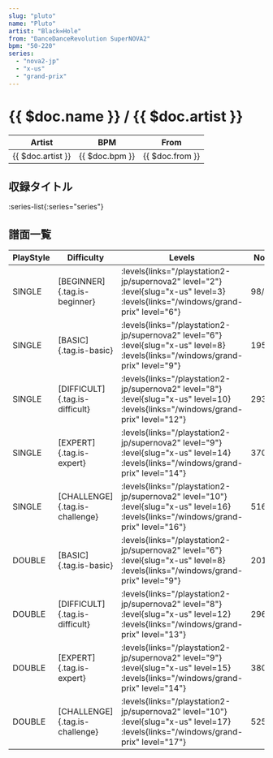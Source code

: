 ```yaml
---
slug: "pluto"
name: "Pluto"
artist: "Black∞Hole"
from: "DanceDanceRevolution SuperNOVA2"
bpm: "50-220"
series:
  - "nova2-jp"
  - "x-us"
  - "grand-prix"
---
```


# {{ $doc.name }} / {{ $doc.artist }}

|Artist|BPM|From|
|------|---|----|
|{{ $doc.artist }}|{{ $doc.bpm }}|{{ $doc.from }}|

## 収録タイトル

:series-list{:series="series"}

## 譜面一覧

|PlayStyle|Difficulty|Levels|Notes|Movie|
|---------|----------|------|-----|-----|
|SINGLE|[BEGINNER]{.tag.is-beginner}| :levels{links="/playstation2-jp/supernova2" level="2"} :level{slug="x-us" level=3}  :levels{links="/windows/grand-prix" level="6"}|98/0||
|SINGLE|[BASIC]{.tag.is-basic}| :levels{links="/playstation2-jp/supernova2" level="6"} :level{slug="x-us" level=8}  :levels{links="/windows/grand-prix" level="9"}|195/2||
|SINGLE|[DIFFICULT]{.tag.is-difficult}| :levels{links="/playstation2-jp/supernova2" level="8"} :level{slug="x-us" level=10}  :levels{links="/windows/grand-prix" level="12"}|293/17||
|SINGLE|[EXPERT]{.tag.is-expert}| :levels{links="/playstation2-jp/supernova2" level="9"} :level{slug="x-us" level=14}  :levels{links="/windows/grand-prix" level="14"}|370/10||
|SINGLE|[CHALLENGE]{.tag.is-challenge}| :levels{links="/playstation2-jp/supernova2" level="10"} :level{slug="x-us" level=16}  :levels{links="/windows/grand-prix" level="16"}|516/10||
|DOUBLE|[BASIC]{.tag.is-basic}| :levels{links="/playstation2-jp/supernova2" level="6"} :level{slug="x-us" level=8}  :levels{links="/windows/grand-prix" level="9"}|201/2||
|DOUBLE|[DIFFICULT]{.tag.is-difficult}| :levels{links="/playstation2-jp/supernova2" level="8"} :level{slug="x-us" level=12}  :levels{links="/windows/grand-prix" level="13"}|296/2||
|DOUBLE|[EXPERT]{.tag.is-expert}| :levels{links="/playstation2-jp/supernova2" level="9"} :level{slug="x-us" level=15}  :levels{links="/windows/grand-prix" level="14"}|380/13||
|DOUBLE|[CHALLENGE]{.tag.is-challenge}| :levels{links="/playstation2-jp/supernova2" level="10"} :level{slug="x-us" level=17}  :levels{links="/windows/grand-prix" level="17"}|525/6||
